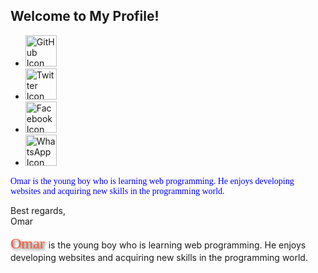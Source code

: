 <h2>Welcome to My Profile!</h2>

<ul>
  <li>
    <a href="https://github.com/YourGitHubUsername">
      <img src="github_icon.png" alt="GitHub Icon" width="50"/>
    </a>
  </li>
  <li>
    <a href="https://twitter.com/YourTwitterHandle">
      <img src="(https://images.app.goo.gl/MTYJ4na7aKq3w3X48)" alt="Twitter Icon" width="50"/>
    </a>
  </li>
  <li>
    <a href="https://facebook.com/YourFacebookProfile">
      <img src="facebook_icon.png" alt="Facebook Icon" width="50"/>
    </a>
  </li>
  <li>
    <a href="https://wa.me/YourWhatsAppNumber">
      <img src="whatsapp_icon.png" alt="WhatsApp Icon" width="50"/>
    </a>
  </li>
</ul>
<p style="color: blue; font-family: 'cursive';">Omar is the young boy who is learning web programming. He enjoys developing websites and acquiring new skills in the programming world.</p>

<p>Best regards,<br>Omar</p>

<span style="color: #ff5733; font-family: 'cursive'; font-size: 24px; text-shadow: 2px 2px 4px rgba(0, 0, 0, 0.7);">
    Omar
</span> is the young boy who is learning web programming. He enjoys developing websites and acquiring new skills in the programming world.
